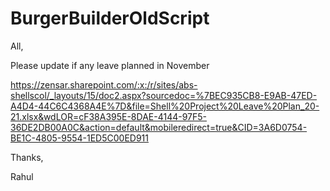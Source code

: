 # BurgerBuilderOldScript

All,

 

Please update if any leave planned in November

 

https://zensar.sharepoint.com/:x:/r/sites/abs-shellscol/_layouts/15/doc2.aspx?sourcedoc=%7BEC935CB8-E9AB-47ED-A4D4-44C6C4368A4E%7D&file=Shell%20Project%20Leave%20Plan_20-21.xlsx&wdLOR=cF38A395E-8DAE-4144-97F5-36DE2DB00A0C&action=default&mobileredirect=true&CID=3A6D0754-BE1C-4805-9554-1ED5C00ED911

 

 

 

 

Thanks,

Rahul
